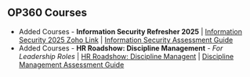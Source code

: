 ## **OP360 Courses**
- Added Courses - **Information Security Refresher 2025**
| [Information Security 2025 Zoho Link](https://people.op360.com/ops360/training#lms-view/course/619096000248822639/overview)
| [Information Security Assessment Guide](https://docs.google.com/spreadsheets/d/1jDa10lR0u9Gi9n_5PA_D9ePFCEjdWw4EhznXVwMkxaY/edit?gid=0#gid=0)
- Added Courses - **HR Roadshow: Discipline Management**        -     *For Leadership Roles*
| [HR Roadshow: Discipline Managent](https://people.op360.com/ops360/training#lms-view/course/619096000107703201/overview)
| [Discipline Management Assessment Guide](https://docs.google.com/spreadsheets/d/1jDa10lR0u9Gi9n_5PA_D9ePFCEjdWw4EhznXVwMkxaY/edit?gid=980605503#gid=980605503)
